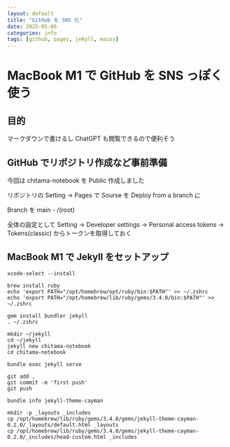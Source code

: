 ```yaml
---
layout: default
title: "GitHub を SNS 化"
date: 2025-05-06
categories: info
tags: [github, pages, jekyll, macos]
---
```


# MacBook M1 で GitHub を SNS っぽく使う

## 目的
マークダウンで書けるし ChatGPT も閲覧できるので便利そう

## GitHub でリポジトリ作成など事前準備

今回は chitama-notebook を Public 作成しました

リポジトリの Setting -> Pages で Sourse を Deploy from a branch に

Branch を main - /(root)

全体の設定として Setting -> Developer settings -> Personal access tokens -> Tokens(classic) からトークンを取得しておく

## MacBook M1 で Jekyll をセットアップ

```
xcode-select --install

brew install ruby
echo 'export PATH="/opt/homebrew/opt/ruby/bin:$PATH"' >> ~/.zshrc
echo 'export PATH="/opt/homebrew/lib/ruby/gems/3.4.0/bin:$PATH"' >> ~/.zshrc

gem install bundler jekyll
. ~/.zshrc

mkdir ~/jekyll
cd ~/jekyll
jekyll new chitama-notebook
cd chitama-notebook

bundle exec jekyll serve
```

```
git add .
git commit -m 'first push'
git push
```

```
bundle info jekyll-theme-cayman

mkdir -p _layouts _includes
cp /opt/homebrew/lib/ruby/gems/3.4.0/gems/jekyll-theme-cayman-0.2.0/_layouts/default.html _layouts
cp /opt/homebrew/lib/ruby/gems/3.4.0/gems/jekyll-theme-cayman-0.2.0/_includes/head-custom.html _includes
```